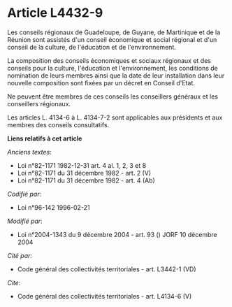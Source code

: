 # Article L4432-9

Les conseils régionaux de Guadeloupe, de Guyane, de Martinique et de la Réunion sont assistés d'un conseil économique et
social régional et d'un conseil de la culture, de l'éducation et de l'environnement. 

La composition des conseils économiques et sociaux régionaux et des conseils pour la culture, l'éducation et l'environnement,
les conditions de nomination de leurs membres ainsi que la date de leur installation dans leur nouvelle composition sont
fixées par un décret en Conseil d'Etat. 

Ne peuvent être membres de ces conseils les conseillers généraux et les conseillers régionaux. 

Les articles L. 4134-6 à L. 4134-7-2 sont applicables aux présidents et aux membres des conseils consultatifs.

**Liens relatifs à cet article**

_Anciens textes_:

  - Loi n°82-1171 1982-12-31 art. 4 al. 1, 2, 3 et 8
  - Loi n°82-1171 du 31 décembre 1982 - art. 2 (V)
  - Loi n°82-1171 du 31 décembre 1982 - art. 4 (Ab)

_Codifié par_:

  - Loi n°96-142 1996-02-21

_Modifié par_:

  - Loi n°2004-1343 du 9 décembre 2004 - art. 93 () JORF 10 décembre 2004

_Cité par_:

  - Code général des collectivités territoriales - art. L3442-1 (VD)

_Cite_:

  - Code général des collectivités territoriales - art. L4134-6 (V)
